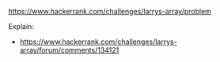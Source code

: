 https://www.hackerrank.com/challenges/larrys-array/problem

Explain:

- https://www.hackerrank.com/challenges/larrys-array/forum/comments/134121
